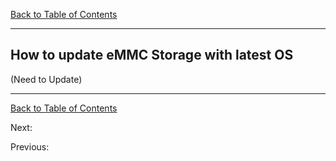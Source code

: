 [Back to Table of Contents](../Notes.md)
***
## How to update eMMC Storage with latest OS

(Need to Update)
***

[Back to Table of Contents](../Notes.md)

Next: []()

Previous: []()
